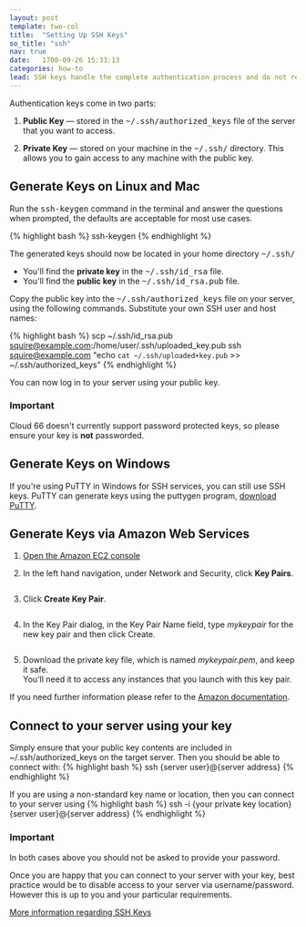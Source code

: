 ```yaml
---
layout: post
template: two-col
title:  "Setting Up SSH Keys"
so_title: "ssh"
nav: true
date:   1700-09-26 15:33:13
categories: how-to
lead: SSH keys handle the complete authentication process and do not require you to enter a password to connect to your server
---
```



<p>Authentication keys come in two parts:</p>

<ol>
	<li>
		<p>
			<strong>Public Key</strong> &mdash; stored in the <kbd>~/.ssh/authorized&#95;keys</kbd> file of the server that you want to access.
		</p>
	</li>
	<li>
		<p>
			<strong>Private Key</strong> &mdash; stored on your machine in the <kbd>~/.ssh/</kbd> directory. This allows you to gain access to any machine with the public key.
		</p>
	</li>
</ol>

## Generate Keys on Linux and Mac

<p>Run the <kbd>ssh-keygen</kbd> command in the terminal and answer the questions when prompted, the defaults are acceptable for most use cases.</p>

{% highlight bash %}
ssh-keygen
{% endhighlight %}

<p>The generated keys should now be located in your home directory <kbd>~/.ssh/</kbd></p>

<ul>
	<li>
		You'll find the <strong>private key</strong> in the <kbd>~/.ssh/id&#95;rsa</kbd> file.
	</li>
	<li>
		You'll find the <strong>public key</strong> in the <kbd>~/.ssh/id&#95;rsa.pub</kbd> file.
	</li>
</ul>

<p>Copy the public key into the <kbd>~/.ssh/authorized&#95;keys</kbd> file on your server, using the following commands. Substitute your own SSH user and host names:</p>

{% highlight bash %}
scp ~/.ssh/id_rsa.pub squire@example.com:/home/user/.ssh/uploaded_key.pub
ssh squire@example.com "echo `cat ~/.ssh/uploaded+key.pub` >> ~/.ssh/authorized_keys"
{% endhighlight %}

<p>You can now log in to your server using your public key.</p>

<div class="notice">
		<h3>Important</h3>
		<p>Cloud 66 doesn't currently support password protected keys, so please ensure your key is <strong>not</strong> passworded.</p>
</div>

## Generate Keys on Windows

If you're using PuTTY in Windows for SSH services, you can still use SSH keys. PuTTY can generate keys using the puttygen program, <a href="http://www.chiark.greenend.org.uk/~sgtatham/putty/" target="&#95;blank">download PuTTY</a>.

## Generate Keys via Amazon Web Services

<ol class="instruction-list">
	<li><a href="https://console.aws.amazon.com/ec2/" target="_blank">Open the Amazon EC2 console</a></li>
	<li>
		<p>In the left hand navigation, under Network and Security, click <b>Key Pairs</b>.</p>
		<p><img src="http://cloud66.com/assets/help/aws-key-1.png" alt=""></p>
	</li>
	<li>
		<p>Click <b>Create Key Pair</b>.</p>
		<p><img src="http://cloud66.com/assets/help/aws-key-2.png" alt=""></p>
	</li>
	<li>
		<p>In the Key Pair dialog, in the Key Pair Name field, type <i>mykeypair</i> for the new key pair and then click Create.</p>
		<p><img src="http://cloud66.com/assets/help/aws-key-3.png" alt=""></p>
	</li>
	<li>
		<p>Download the private key file, which is named <i>mykeypair.pem</i>, and keep it safe.<br>
		You'll need it to access any instances that you launch with this key pair.</p>
	</li>
</ol>
<p>If you need further information please refer to the <a href="http://docs.amazonwebservices.com/gettingstarted/latest/wah-linux/getting-started-create-key-pair.html">Amazon documentation</a>.</p>

## Connect to your server using your key

Simply ensure that your public key contents are included in ~/.ssh/authorized&#95;keys on the target server. Then you should be able to connect with:
{% highlight bash %}
ssh {server user}@{server address}
{% endhighlight %}

If you are using a non-standard key name or location, then you can connect to your server using
{% highlight bash %}
ssh -i {your private key location} {server user}@{server address}
{% endhighlight %}

<div class="notice">
		<h3>Important</h3>
		<p>In both cases above you should not be asked to provide your password.</p>
</div>

Once you are happy that you can connect to your server with your key, best practice would be to disable access to your server via username/password. However this is up to you and your particular requirements.

<p><a href="http://library.linode.com/security/ssh-keys">More information regarding SSH Keys</a></p>
